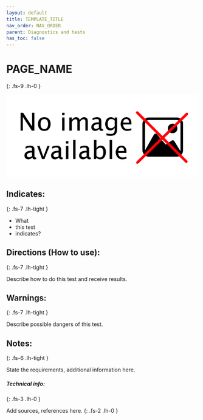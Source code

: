 ```yaml
---
layout: default
title: TEMPLATE_TITLE
nav_order: NAV_ORDER
parent: Diagnostics and tests
has_toc: false
---
```


# PAGE_NAME
{: .fs-9 .lh-0 }

![IMAGE_ALT](../assets/NoImage.png)

## Indicates:
{: .fs-7 .lh-tight }

- What
- this test
- indicates?

## Directions (How to use):
{: .fs-7 .lh-tight }

Describe how to do this test and receive results.

## Warnings:
{: .fs-7 .lh-tight }

Describe possible dangers of this test.

## Notes:
{: .fs-6 .lh-tight }

State the requirements, additional information here.

##### Technical info:
{: .fs-3 .lh-0 }

Add sources, references here.
{: .fs-2 .lh-0 }